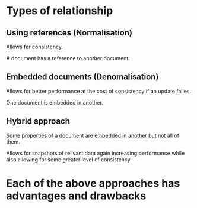 # Types of relationship

## Using references (Normalisation)

Allows for consistency.

A document has a reference to another document.

## Embedded documents (Denomalisation)

Allows for better performance at the cost of consistency if an update failes.

One document is embedded in another.

## Hybrid approach

Some properties of a document are embedded in another but not all of them.

Allows for snapshots of relivant data again increasing performance while also allowing for some greater level of consistency.

# Each of the above approaches has advantages and drawbacks
